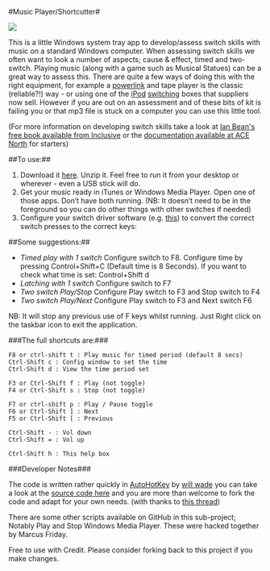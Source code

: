 #Music Player/Shortcutter#

![](https://github.com/willwade/ScriptsForOTs/raw/master/Autohotkey/MusicSwitcher/switchMusicThumb.png)

This is a little Windows system tray app to develop/assess switch skills with music on a standard Windows computer. When assessing switch skills we often want to look a number of aspects; cause & effect, timed and two-switch. Playing music (along with a game such as Musical Statues) can be a great way to assess this. There are quite a few ways of doing this with the right equipment, for example a [powerlink](http://www.inclusive.co.uk/powerlink-4-uk-p2575) and tape player is the classic (reliable?!) way - or using one of the [iPod](http://www.inclusive.co.uk/ipod-switcher-p2554) [switching](http://www.inclusive.co.uk/hook-ipod-switch-access-p5960) boxes that suppliers now sell. However if you are out on an assessment and of these bits of kit is failing you or that mp3 file is stuck on a computer you can use this little tool. 
 
(For more information on developing switch skills take a look at [Ian Bean's free book available from Inclusive](http://www.inclusive.co.uk/articles/switch-progression-road-map) or the [documentation available at ACE North](http://www.ace-north.org.uk/pages/resources/documents/DevelopingSwitchingSkills.pdf) for starters) 

##To use:##

1. Download it [here](http://wllw.de/MusicShortcutter). Unzip it. Feel free to run it from your desktop or wherever - even a USB stick will do.
2. Get your music ready in iTunes or Windows Media Player. Open one of those apps. Don’t have both running. (NB: It doesn’t need to be in the foreground so you can do other things with other switches if needed)
3. Configure your switch driver software (e.g. [this](http://www.sensorysoftware.com/switchdriver.html))  to convert the correct switch presses to the correct keys:

##Some suggestions:##

- *Timed play with 1 switch* Configure switch to F8. Configure time by pressing Control+Shift+C (Default time is 8 Seconds). If you want to check what time is set: Control+Shift d
- *Latching with 1 switch* Configure switch to F7
- *Two switch Play/Stop* Configure Play switch to F3 and Stop switch to F4
- *Two switch Play/Next* Configure Play switch to F3 and Next switch F6

NB: It will stop any previous use of F keys whilst running. Just Right click on the taskbar icon to exit the application.

###The full shortcuts are:###

    F8 or ctrl-shift t : Play music for timed period (default 8 secs)
    Ctrl-Shift c : Config window to set the time
    Ctrl-Shift d : View the time period set
    
    F3 or Ctrl-Shift f : Play (not toggle)
    F4 or Ctrl-Shift s : Stop (not toggle)
    
    F7 or ctrl-shift p : Play / Pause toggle
    F6 or Ctrl-Shift ] : Next
    F5 or Ctrl-Shift [ : Previous
    
    Ctrl-Shift - : Vol down
    Ctrl-Shift = : Vol up
    
    Ctrl-Shift h : This help box

###Developer Notes###

The code is written rather quickly in [AutoHotKey](http://www.autohotkey.com/) by [will wade](http://willwa.de) you can take a look at the [source code here](https://github.com/willwade/ScriptsForOTs/blob/master/Autohotkey/MusicSwitcher/MusicSwitcher.ahk) and you are more than welcome to fork the code and adapt for your own needs. (with thanks to [this thread](http://www.autohotkey.com/community/viewtopic.php?t=23267))

There are some other scripts available on GitHub in this sub-project; Notably Play and Stop Windows Media Player. These were hacked together by Marcus Friday. 

Free to use with Credit. Please consider forking back to this project if you make changes. 